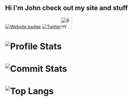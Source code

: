 ## Hi I'm John check out my site and stuff
[![Website badge](https://img.shields.io/static/v1?label=Website&color=pink&message=%F0%9F%98%8E&style=flat-square)](https://panjohnny.vercel.app)
[![Twitter](https://img.shields.io/twitter/url?color=blue&label=Twitter&logo=twitter&style=flat-square&url=https%3A%2F%2Ftwitter.com%2FPanJohnny)](https://twitter.com/PanJohnny1)<a href='https://ko-fi.com/H2H8E3DX9' target='_blank'><img height='36' style='border:0px;height:36px;' src='https://cdn.ko-fi.com/cdn/kofi2.png?v=3' border='0' alt='Buy Me a Coffee at ko-fi.com' /></a>

# ![Profile Stats](https://github-readme-stats.vercel.app/api?username=PanJohnny&count_private=true&show_icons=true&include_all_commits=true&hide_border=true&theme=tokyonight)

# ![Commit Stats](https://github-readme-streak-stats.herokuapp.com/?user=PanJohnny&hide_border=true&theme=tokyonight)

# ![Top Langs](https://github-readme-stats.vercel.app/api/top-langs/?username=PanJohnny&hide_border=true&theme=tokyonight)
